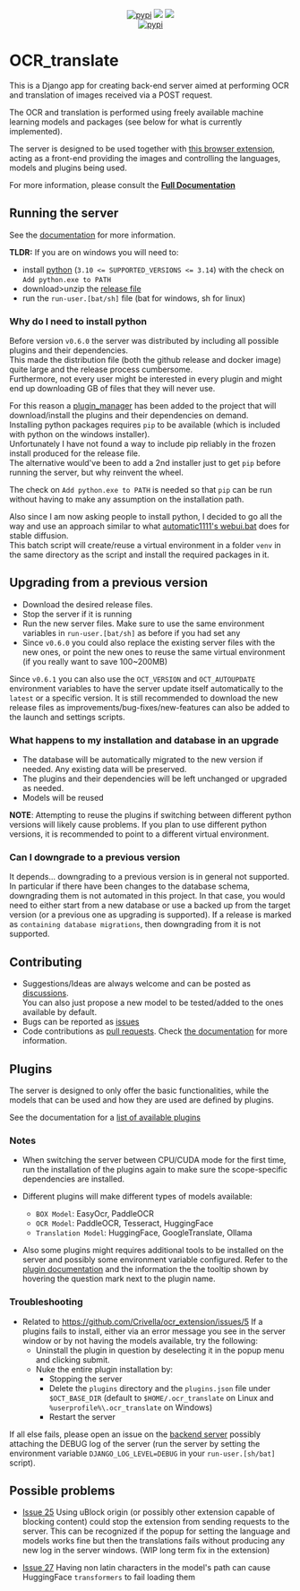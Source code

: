 <div align="center">
  <p align="center">
	<a href="https://pypi.org/project/django-ocr_translate/"><img src="https://img.shields.io/pypi/dm/django-ocr_translate?style=flat-square" alt="pypi"/></a>
	<a href="https://pypi.org/project/django-ocr_translate/"><img src="https://img.shields.io/pypi/v/django-ocr_translate?style=flat-square" /></a>
	<a href="https://pypi.org/project/django-ocr_translate/"><img src="https://img.shields.io/github/downloads/Crivella/ocr_translate/total.svg?style=flat-square" /></a>
  <br />
	<a href="https://crivella.github.io/ocr_translate/"><img src="https://img.shields.io/badge/GitHub%20Pages-222222?style=for-the-badge&logo=GitHub%20Pages&logoColor=white" alt="pypi"/></a>
  </p>
</div>

# OCR_translate

This is a Django app for creating back-end server aimed at performing OCR and translation of images received via a POST request.

The OCR and translation is performed using freely available machine learning models and packages (see below for what is currently implemented).

The server is designed to be used together with [this browser extension](https://github.com/Crivella/ocr_extension), acting as a front-end providing the images and controlling the languages, models and plugins being used.

For more information, please consult the **[Full Documentation](https://crivella.github.io/ocr_translate/)**

## Running the server

See the [documentation](https://crivella.github.io/ocr_translate/user/index.html#running-the-server) for more information.

**TLDR:** If you are on windows you will need to:

- install [python](https://www.python.org/downloads/windows/) (`3.10 <= SUPPORTED_VERSIONS <= 3.14`) with the check on `Add python.exe to PATH`
- download>unzip the [release file](/../../releases/latest/download/run_server.zip)
- run the `run-user.[bat/sh]` file (bat for windows, sh for linux)

### Why do I need to install python

Before version `v0.6.0` the server was distributed by including all possible plugins and their dependencies.\
This made the distribution file (both the github release and docker image) quite large and the release process cumbersome.\
Furthermore, not every user might be interested in every plugin and might end up downloading GB of files that they will never use.

For this reason a [plugin_manager](ocr_translate/plugin_manager.py) has been added to the project that will download/install the plugins and their dependencies on demand.\
Installing python packages requires `pip` to be available (which is included with python on the windows installer).\
Unfortunately I have not found a way to include pip reliably in the frozen install produced for the release file.\
The alternative would've been to add a 2nd installer just to get `pip` before running the server, but why reinvent the wheel.

The check on `Add python.exe to PATH` is needed so that `pip` can be run without having to make any assumption on the installation path.

Also since I am now asking people to install python, I decided to go all the way and use an approach similar to what [automatic1111's webui.bat](https://github.com/AUTOMATIC1111/stable-diffusion-webui/blob/master/webui.bat) does for stable diffusion.\
This batch script will create/reuse a virtual environment in a folder `venv` in the same directory as the script and install the required packages in it.

## Upgrading from a previous version

- Download the desired release files.
- Stop the server if it is running
- Run the new server files. Make sure to use the same environment variables in `run-user.[bat/sh]` as before if you had set any
- Since `v0.6.0` you could also replace the existing server files with the new ones, or point the new ones to reuse the same virtual environment (if you really want to save 100~200MB)

Since `v0.6.1` you can also use the `OCT_VERSION` and `OCT_AUTOUPDATE` environment variables to have the server update itself automatically to the `latest` or a specific version.
It is still recommended to download the new release files as improvements/bug-fixes/new-features can also be added to the launch and settings scripts.

### What happens to my installation and database in an upgrade

- The database will be automatically migrated to the new version if needed. Any existing data will be preserved.
- The plugins and their dependencies will be left unchanged or upgraded as needed.
- Models will be reused

**NOTE**: Attempting to reuse the plugins if switching between different python versions will likely cause problems.
If you plan to use different python versions, it is recommended to point to a different virtual environment.

### Can I downgrade to a previous version

It depends... downgrading to a previous version is in general not supported.
In particular if there have been changes to the database schema, downgrading them is not automated in this project.
In that case, you would need to either start from a new database or use a backed up from the target version (or a previous one as upgrading is supported).
If a release is marked as `containing database migrations`, then downgrading from it is not supported.

## Contributing

- Suggestions/Ideas are always welcome and can be posted as [discussions](https://github.com/Crivella/ocr_translate/discussions).\
  You can also just propose a new model to be tested/added to the ones available by default.
- Bugs can be reported as [issues](https://github.com/Crivella/ocr_translate/issues)
- Code contributions as [pull requests](https://github.com/Crivella/ocr_translate/pulls).
  Check [the documentation](https://crivella.github.io/ocr_translate/contrib/index.html) for more information.

## Plugins

The server is designed to only offer the basic functionalities, while the models that can be used and how they are used are defined by plugins.

See the documentation for a [list of available plugins](https://crivella.github.io/ocr_translate/plugins/index.html)

### Notes

- When switching the server between CPU/CUDA mode for the first time, run the installation of the plugins again to make sure the scope-specific dependencies are installed.
- Different plugins will make different types of models available:
  - `BOX Model`: EasyOcr, PaddleOCR
  - `OCR Model`: PaddleOCR, Tesseract, HuggingFace
  - `Translation Model`: HuggingFace, GoogleTranslate, Ollama

- Also some plugins might requires additional tools to be installed on the server and possibly some environment variable configured.
  Refer to the [plugin documentation](https://crivella.github.io/ocr_translate/plugins/index.html) and the information the the tooltip shown by hovering the question mark next to the plugin name.

### Troubleshooting

- Related to https://github.com/Crivella/ocr_extension/issues/5 If a plugins fails to install, either via an error message you see in the server window or by not having the models available, try the following:
  - Uninstall the plugin in question by deselecting it in the popup menu and clicking submit.
  - Nuke the entire plugin installation by:
    - Stopping the server
    - Delete the `plugins` directory and the `plugins.json` file under `$OCT_BASE_DIR` (default to `$HOME/.ocr_translate` on Linux and `%userprofile%\.ocr_translate` on Windows)
    - Restart the server

If all else fails, please open an issue on the [backend server](https://github.com/Crivella/ocr_translate) possibly attaching the DEBUG log of the server (run the server by setting the environment variable `DJANGO_LOG_LEVEL=DEBUG` in your `run-user.[sh/bat]` script).

## Possible problems

- [Issue 25](/../../issues/25) Using uBlock origin (or possibly other extension capable of blocking content) could stop the extension from sending requests to the server. This can be recognized if the popup for setting the language and models works fine but then the translations fails without producing any new log in the server windows. (WIP long term fix in the extension)

- [Issue 27](/../../issues/27) Having non latin characters in the model's path can cause HuggingFace `transformers` to fail loading them
